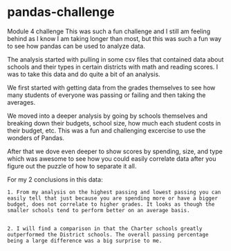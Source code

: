 # pandas-challenge
Module 4 challenge
This was such a fun challenge and I still am feeling behind as I know I am taking longer than most, but this was such a fun way to see how pandas can be used to analyze data.

The analysis started with pulling in some csv files that contained data about schools and their types in certain districts with math and reading scores. I was to take this data and do quite a bit of an analysis. 

We first started with getting data from the grades themselves to see how many students of everyone was passing or failing and then taking the averages.

We moved into a deeper analysis by going by schools themselves and breaking down their budgets, school size, how much each student costs in their budget, etc. This was a fun and challenging excercise to use the wonders of Pandas.

After that we dove even deeper to show scores by spending, size, and type which was awesome to see how you could easily correlate data after you figure out the puzzle of how to separate it all.



For my 2 conclusions in this data:

    1. From my analysis on the highest passing and lowest passing you can easily tell that just because you are spending more or have a bigger budget, does not correlate to higher grades. It looks as though the smaller schools tend to perform better on an average basis.
    
    
    2. I will find a comparison in that the Charter schools greatly outperformed the District schools. The overall passing percentage being a large difference was a big surprise to me. 
